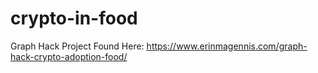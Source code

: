 # crypto-in-food
Graph Hack Project Found Here:
https://www.erinmagennis.com/graph-hack-crypto-adoption-food/
